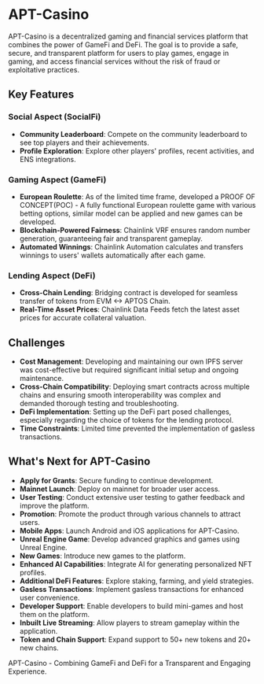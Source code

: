 # APT-Casino
APT-Casino is a decentralized gaming and financial services platform that combines the power of GameFi and DeFi. The goal is to provide a safe, secure, and transparent platform for users to play games, engage in gaming, and access financial services without the risk of fraud or exploitative practices.

## Key Features

### Social Aspect (SocialFi)
- **Community Leaderboard**: Compete on the community leaderboard to see top players and their achievements.
- **Profile Exploration**: Explore other players' profiles, recent activities, and ENS integrations.

### Gaming Aspect (GameFi)
- **European Roulette**: As of the limited time frame, developed a PROOF OF CONCEPT(POC) - A fully functional European roulette game with various betting options, similar model can be applied and new games can be developed.
- **Blockchain-Powered Fairness**: Chainlink VRF ensures random number generation, guaranteeing fair and transparent gameplay.
- **Automated Winnings**: Chainlink Automation calculates and transfers winnings to users' wallets automatically after each game.

### Lending Aspect (DeFi)
- **Cross-Chain Lending**: Bridging contract is developed for seamless transfer of tokens from EVM <-> APTOS Chain.
- **Real-Time Asset Prices**: Chainlink Data Feeds fetch the latest asset prices for accurate collateral valuation.

## Challenges
- **Cost Management**: Developing and maintaining our own IPFS server was cost-effective but required significant initial setup and ongoing maintenance.
- **Cross-Chain Compatibility**: Deploying smart contracts across multiple chains and ensuring smooth interoperability was complex and demanded thorough testing and troubleshooting.
- **DeFi Implementation**: Setting up the DeFi part posed challenges, especially regarding the choice of tokens for the lending protocol.
- **Time Constraints**: Limited time prevented the implementation of gasless transactions.

## What's Next for APT-Casino
- **Apply for Grants**: Secure funding to continue development.
- **Mainnet Launch**: Deploy on mainnet for broader user access.
- **User Testing**: Conduct extensive user testing to gather feedback and improve the platform.
- **Promotion**: Promote the product through various channels to attract users.
- **Mobile Apps**: Launch Android and iOS applications for APT-Casino.
- **Unreal Engine Game**: Develop advanced graphics and games using Unreal Engine.
- **New Games**: Introduce new games to the platform.
- **Enhanced AI Capabilities**: Integrate AI for generating personalized NFT profiles.
- **Additional DeFi Features**: Explore staking, farming, and yield strategies.
- **Gasless Transactions**: Implement gasless transactions for enhanced user convenience.
- **Developer Support**: Enable developers to build mini-games and host them on the platform.
- **Inbuilt Live Streaming**: Allow players to stream gameplay within the application.
- **Token and Chain Support**: Expand support to 50+ new tokens and 20+ new chains.

APT-Casino - Combining GameFi and DeFi for a Transparent and Engaging Experience.
